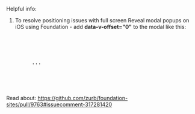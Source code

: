 Helpful info:
1. To resolve positioning issues with full screen Reveal modal popups on iOS using Foundation - add <b>data-v-offset="0"</b> to the modal like this:

<pre>
    <div class="full reveal reveal-modal" id="site-reveal-menu" data-reveal data-overlay="false" data-v-offset="0">
      <div class="page-content">
        ...
      </div>
    </div>
</pre>

  Read about: https://github.com/zurb/foundation-sites/pull/9763#issuecomment-317281420
  
